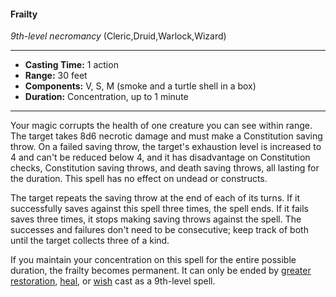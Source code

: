 #### Frailty
*9th-level necromancy* (Cleric,Druid,Warlock,Wizard)
___
- **Casting Time:** 1 action
- **Range:** 30 feet
- **Components:** V, S, M (smoke and a turtle shell in a box)
- **Duration:** Concentration, up to 1 minute
---
Your magic corrupts the health of one creature you can see within range. The target takes 8d6 necrotic damage and must make a Constitution saving throw. On a failed saving throw, the target's exhaustion level is increased to 4 and can't be reduced below 4, and it has disadvantage on Constitution checks, Constitution saving throws, and death saving throws, all lasting for the duration. This spell has no effect on undead or constructs.

The target repeats the saving throw at the end of each of its turns. If it successfully saves against this spell three times, the spell ends. If it fails saves three times, it stops making saving throws against the spell. The successes and failures don't need to be consecutive; keep track of both until the target collects three of a kind.

If you maintain your concentration on this spell for the entire possible duration, the frailty becomes permanent. It can only be ended by [greater restoration](./greater-restoration.md), [heal](./heal.md), or [wish](./wish.md) cast as a 9th-level spell.
